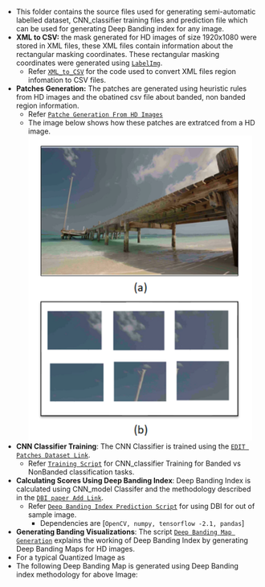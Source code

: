 
- This folder contains the source files used for generating semi-automatic labelled dataset, CNN_classifier training files and prediction file which can be used for generating Deep Banding index for any image. 
- **XML to CSV:** the mask generated for HD images of size 1920x1080 were stored in XML files, these XML files contain information about the rectangular masking coordinates.
These rectangular masking coordinates were generated using [`LabelImg`](https://github.com/tzutalin/labelImg).
  - Refer [`XML_to_CSV`](xml_to_csv.py) for the code used to convert XML files region infomation to CSV files.
- **Patches Generation:** The patches are generated using heuristic rules from HD images and the obatined csv file about banded, non banded region information.
  - Refer [`Patche Generation From HD Images`](Generating_patches_from_HD_images.py)
  - The image below shows how these patches are extratced from a HD image.     
     ![](Patches_Generation.png)
- **CNN Classifier Training**: The CNN Classifier is trained using the [`EDIT Patches Dataset Link`](https://github.com/tzutalin/labelImg).
  - Refer [`Training Script`](train.py) for CNN_classifier Training for Banded vs NonBanded classification tasks.
- **Calculating Scores Using Deep Banding Index**: Deep Banding Index is calculated using CNN_model Classifer and the methodology described in the [`DBI paper Add Link`](). 
  - Refer [`Deep Banding Index Prediction Script`](predict.py) for using DBI for out of sample image.
    - Dependencies are [`OpenCV, numpy, tensorflow -2.1, pandas`] 
 - **Generating Banding Visualizations**: The script [`Deep Banding Map Generation`](Deep_Banding_Map.py) explains the working of Deep Banding Index by generating Deep Banding Maps for HD images.
  - For a typical Quantized Image as 
   ![]()
  - The following Deep Banding Map is generated using Deep Banding index methodology for above Image:
   ![]()
